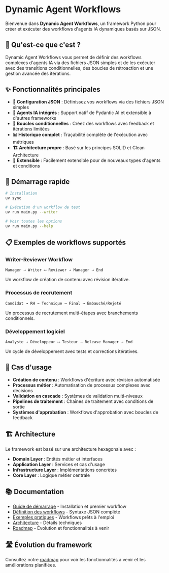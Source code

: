 # Dynamic Agent Workflows

Bienvenue dans **Dynamic Agent Workflows**, un framework Python pour créer et exécuter des workflows d'agents IA dynamiques basés sur JSON.

## 🎯 Qu'est-ce que c'est ?

Dynamic Agent Workflows vous permet de définir des workflows complexes d'agents IA via des fichiers JSON simples et de les exécuter avec des transitions conditionnelles, des boucles de rétroaction et une gestion avancée des itérations.

## ✨ Fonctionnalités principales

- **🔧 Configuration JSON** : Définissez vos workflows via des fichiers JSON simples
- **🤖 Agents IA intégrés** : Support natif de Pydantic AI et extensible à d'autres frameworks
- **🔄 Boucles conditionnelles** : Créez des workflows avec feedback et itérations limitées
- **📊 Historique complet** : Traçabilité complète de l'exécution avec métriques
- **🏗️ Architecture propre** : Basé sur les principes SOLID et Clean Architecture
- **🚀 Extensible** : Facilement extensible pour de nouveaux types d'agents et conditions

## 🚀 Démarrage rapide

```bash
# Installation
uv sync

# Exécution d'un workflow de test
uv run main.py --writer

# Voir toutes les options
uv run main.py --help
```

## 📋 Exemples de workflows supportés

### Writer-Reviewer Workflow
```
Manager → Writer ⟷ Reviewer → Manager → End
```
Un workflow de création de contenu avec révision itérative.

### Processus de recrutement
```
Candidat → RH → Technique → Final → Embauché/Rejeté
```
Un processus de recrutement multi-étapes avec branchements conditionnels.

### Développement logiciel
```
Analyste → Développeur ⟷ Testeur → Release Manager → End
```
Un cycle de développement avec tests et corrections itératives.

## 🎯 Cas d'usage

- **Création de contenu** : Workflows d'écriture avec révision automatisée
- **Processus métier** : Automatisation de processus complexes avec décisions
- **Validation en cascade** : Systèmes de validation multi-niveaux
- **Pipelines de traitement** : Chaînes de traitement avec conditions de sortie
- **Systèmes d'approbation** : Workflows d'approbation avec boucles de feedback

## 🏗️ Architecture

Le framework est basé sur une architecture hexagonale avec :

- **Domain Layer** : Entités métier et interfaces
- **Application Layer** : Services et cas d'usage
- **Infrastructure Layer** : Implémentations concrètes
- **Core Layer** : Logique métier centrale

## 📚 Documentation

- [Guide de démarrage](getting-started/installation.md) - Installation et premier workflow
- [Définition des workflows](workflow-definition/syntax.md) - Syntaxe JSON complète
- [Exemples pratiques](examples/writer-reviewer.md) - Workflows prêts à l'emploi
- [Architecture](architecture/overview.md) - Détails techniques
- [Roadmap](roadmap.md) - Évolution et fonctionnalités à venir

## 🛣️ Évolution du framework

Consultez notre [roadmap](roadmap.md) pour voir les fonctionnalités à venir et les améliorations planifiées.

